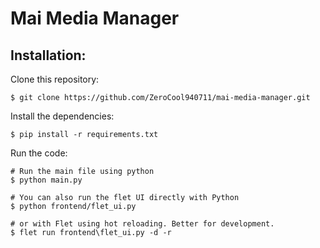 # Mai Media Manager

## Installation:

Clone this repository:

```
$ git clone https://github.com/ZeroCool940711/mai-media-manager.git
```

Install the dependencies:

```
$ pip install -r requirements.txt
```

Run the code:

```
# Run the main file using python
$ python main.py

# You can also run the flet UI directly with Python
$ python frontend/flet_ui.py

# or with Flet using hot reloading. Better for development.
$ flet run frontend\flet_ui.py -d -r
```